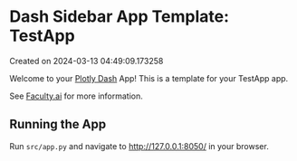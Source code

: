 # Dash Sidebar App Template: TestApp

Created on 2024-03-13 04:49:09.173258

Welcome to your [Plotly Dash](https://plotly.com/dash/) App! This is a template for your TestApp app.

See [Faculty.ai](https://dash-bootstrap-components.opensource.faculty.ai/examples/) for more information.

## Running the App

Run `src/app.py` and navigate to http://127.0.0.1:8050/ in your browser.

